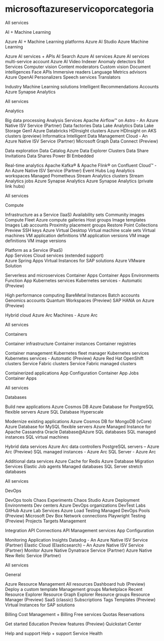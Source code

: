 # microsoftazureservicoporcategoria

All services 

AI + Machine Learning

  Azure AI + Machine Learning platforms
      Azure AI Studio
      Azure Machine Learning

  Azure AI services + APIs
      AI Search
      Azure AI services
      Azure AI services multi-service account
      Azure AI Video Indexer
      Anomaly detectors
      Bot Services
      Computer vision
      Content moderators
      Custom vision
      Document intelligences
      Face APIs
      Immersive readers
      Language
      Metrics advisors
      Azure OpenAI
      Personalizers
      Speech services
      Translators

  Industry Machine Learning solutions
      Intelligent Recommendations Accounts
      Azure Synapse Analytics



All services

Analytics

  Big data processing
      Analysis Services
      Apache Airflow™ on Astro - An Azure Native ISV Service (Partner)
      Data factories
      Data Lake Analytics
      Data Lake Storage Gen1
      Azure Databricks
      HDInsight clusters
      Azure HDInsight on AKS clusters (preview)
      Informatica Intelligent Data Management Cloud - An Azure Native ISV Service (Partner)
      Microsoft Graph Data Connect (Preview)

  Data exploration
      Data Catalog
      Azure Data Explorer Clusters
      Data Share Invitations
      Data Shares
      Power BI Embedded

  Real-time analytics
      Apache Kafka® & Apache Flink® on Confluent Cloud™ - An Azure Native ISV Service (Partner)
      Event Hubs
      Log Analytics workspaces
      Managed Prometheus
      Stream Analytics clusters
      Stream Analytics jobs
      Azure Synapse Analytics
      Azure Synapse Analytics (private link hubs)  



All services

Compute

  Infrastructure as a Service (IaaS)
      Availability sets
      Community images
      Compute Fleet
      Azure compute galleries
      Host groups
      Image templates
      Images
      Lab accounts
      Proximity placement groups
      Restore Point Collections
      Preview
      SSH keys
      Azure Virtual Desktop
      Virtual machine scale sets
      Virtual machines
      VM application definitions
      VM application versions
      VM image definitions
      VM image versions
    
  Platform as a Service (PaaS)  
      App Services
      Cloud services (extended support)  
      Azure Spring Apps
      Virtual Instances for SAP solutions
      Azure VMware Solution

  Serverless and microservices
      Container Apps
      Container Apps Environments
      Function App
      Kubernetes services
      Kubernetes services - Automatic (Preview)

  High performance computing
      BareMetal Instances
      Batch accounts
      Genomics accounts
      Quantum Workspaces (Preview)
      SAP HANA on Azure (Preview)

  Hybrid cloud
      Azure Arc
      Machines - Azure Arc



All services

Containers

  Container infrastructure
      Container instances
      Container registries      

  Container management
      Kubernetes fleet manager
      Kubernetes services
      Kubernetes services - Automatic (Preview)
      Azure Red Hat OpenShift clusters
      Service Fabric clusters
      Service Fabric managed clusters

  Containerized applications
      App Configuration
      Container App Jobs
      Container Apps




All services

Databases
   
  Build new applications
      Azure Cosmos DB
      Azure Database for PostgreSQL flexible servers
      Azure SQL Database Hyperscale

  Modernize existing applications
      Azure Cosmos DB for MongoDB (vCore)
      Azure Database for MySQL flexible servers
      Azure Managed Instance for Apache Cassandra
      Oracle Database@Azure
      SQL databases
      SQL managed instances
      SQL virtual machines

  Hybrid data services
      Azure Arc data controllers
      PostgreSQL servers – Azure Arc (Preview)
      SQL managed instances - Azure Arc
      SQL Server - Azure Arc

  Additional data services
      Azure Cache for Redis
      Azure Database Migration Services
      Elastic Job agents
      Managed databases
      SQL Server stretch databases



All services

DevOps

  DevOps tools
      Chaos Experiments
      Chaos Studio
      Azure Deployment Environments
      Dev centers
      Azure DevOps organizations
      DevTest Labs
      GitHub
      Azure Lab Services
      Azure Load Testing
      Managed DevOps Pools (Preview)
      Microsoft Dev Box
      Network connections
      Playwright Testing (Preview)
      Projects
      Targets Management

  Integration
      API Connections
      API Management services
      App Configuration

  Monitoring
      Application Insights
      Datadog - An Azure Native ISV Service (Partner)
      Elastic Cloud (Elasticsearch) – An Azure Native ISV Service (Partner)
      Monitor
      Azure Native Dynatrace Service (Partner)
      Azure Native New Relic Service (Partner)



All services

General

  Azure Resource Management
      All resources
      Dashboard hub (Preview)
      Deploy a custom template
      Management groups
      Marketplace
      Recent
      Resource Explorer
      Resource Graph Explorer
      Resource groups
      Resource Manager (Preview) 
      SaaS (classic)
      Subscriptions
      Tags
      Templates (Preview)
      Virtual Instances for SAP solutions

  Billing
      Cost Management + Billing
      Free services
      Quotas
      Reservations

  Get started
      Education
      Preview features (Preview) 
      Quickstart Center

  Help and support
      Help + support
      Service Health





